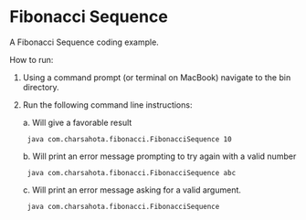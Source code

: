 # Fibonacci Sequence

A Fibonacci Sequence coding example.

How to run:
1. Using a command prompt (or terminal on MacBook) navigate to the bin directory.
2. Run the following command line instructions:

	a. Will give a favorable result
	
		java com.charsahota.fibonacci.FibonacciSequence 10
		
	b. Will print an error message prompting to try again with a valid number
	
		java com.charsahota.fibonacci.FibonacciSequence abc
		
	c. Will print an error message asking for a valid argument.
	
		java com.charsahota.fibonacci.FibonacciSequence 
	
